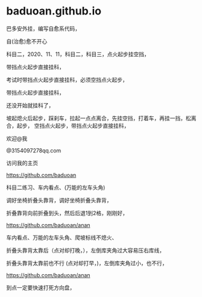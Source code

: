 # baduoan.github.io
巴多安外挂，编写自愈系代码，

自(治愈)愈不开心


科目二，2020、11、11，科目二，科目三，点火起步挂空挡，

带挡点火起步直接挂科，


考试时带挡点火起步直接挂科，必须空挡点火起步，

带挡点火起步直接挂科，

还没开始就挂科了，

坡起熄火后起步，踩刹车，拉起一点点离合，先挂空挡，打着车，再挂一挡，松离合，起步，
空挡点火起步，带挡点火起步直接挂科，


欢迎@我

@3154097278qq.com

访问我的主页
 
 https://github.com/baduoan




科目二练习、车内看点、(万能的左车头角)

调好坐椅折叠头靠背，调好坐椅折叠头靠背，

折叠靠背向前折叠到头，然后后退1到2格，刚刚好，

https://github.com/baduoan/anan

车内看点、万能的左车头角、爬坡标线不熄火、


折叠头靠背太靠后（点对却打晚，），左倒库夹角过大容易压右库线，


折叠头靠背太靠前也不行 (点对却打早，)，左倒库夹角过小，也不行，

https://github.com/baduoan/anan

到点一定要快速打死方向盘，
